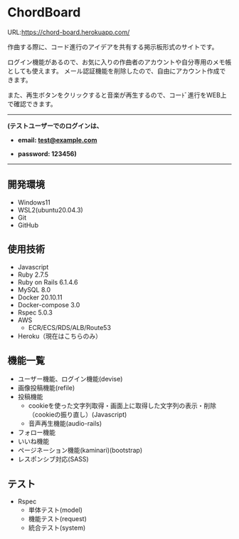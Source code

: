 # ChordBoard
URL:https://chord-board.herokuapp.com/


作曲する際に、コード進行のアイデアを共有する掲示板形式のサイトです。


ログイン機能があるので、お気に入りの作曲者のアカウントや自分専用のメモ帳としても使えます。
メール認証機能を削除したので、自由にアカウント作成できます。


また、再生ボタンをクリックすると音楽が再生するので、コーﾄﾞ進行をWEB上で確認できます。

---
**(テストユーザーでのログインは、**


* **email: test@example.com**


* **password: 123456)**
---


## 開発環境
* Windows11
* WSL2(ubuntu20.04.3)
* Git
* GitHub

## 使用技術
* Javascript
* Ruby 2.7.5
* Ruby on Rails 6.1.4.6
* MySQL 8.0
* Docker 20.10.11
* Docker-compose 3.0
* Rspec 5.0.3
* AWS
  * ECR/ECS/RDS/ALB/Route53
* Heroku（現在はこちらのみ）

## 機能一覧
* ユーザー機能、ログイン機能(devise)
* 画像投稿機能(refile)
* 投稿機能
  * cookieを使った文字列取得・画面上に取得した文字列の表示・削除（cookieの振り直し）(Javascript)
  * 音声再生機能(audio-rails)
* フォロー機能
* いいね機能
* ページネーション機能(kaminari)(bootstrap)
* レスポンシブ対応(SASS)

## テスト
* Rspec
  * 単体テスト(model)
  * 機能テスト(request)
  * 統合テスト(system)
